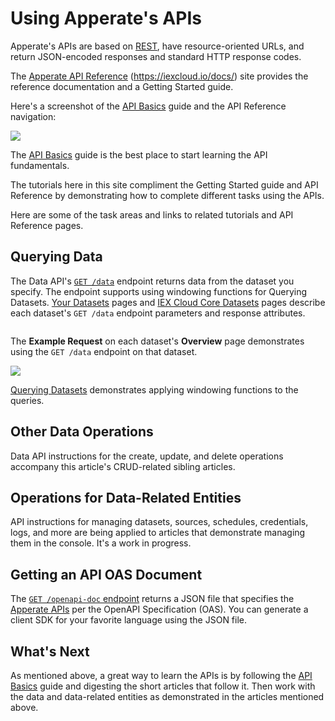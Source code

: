 # Using Apperate's APIs

Apperate's APIs are based on [REST](https://en.wikipedia.org/wiki/Representational_state_transfer), have resource-oriented URLs, and return JSON-encoded responses and standard HTTP response codes. 

The [Apperate API Reference](https://iexcloud.io/docs/) (<https://iexcloud.io/docs/>) site provides the reference documentation and a Getting Started guide. 

Here's a screenshot of the [API Basics](https://iexcloud.io/docs/api-basics) guide and the API Reference navigation:

![](./apperate-api-basics/api-reference-api-basics.png)

The [API Basics](https://iexcloud.io/docs/api-basics) guide is the best place to start learning the API fundamentals.

The tutorials here in this site compliment the Getting Started guide and API Reference by demonstrating how to complete different tasks using the APIs.

Here are some of the task areas and links to related tutorials and API Reference pages.

## Querying Data

The Data API's [`GET /data`](https://iexcloud.io/docs/apperate-apis/data/get-data) endpoint returns data from the dataset you specify. The endpoint supports using windowing functions for Querying Datasets. [Your Datasets](https://iexcloud.io/docs/datasets) pages and [IEX Cloud Core Datasets](https://iexcloud.io/docs/core) pages describe each dataset's `GET /data` endpoint parameters and response attributes.

``` {important} Apperate includes only historical time series Core Data at this time. We are in the process of migrating real-time legacy data, including stock quotes, into Apperate. In the meantime, please see the [Legacy API Reference](https://iexcloud.io/docs/api/) for the real-time legacy data.
```

The **Example Request** on each dataset's **Overview** page demonstrates using the `GET /data` endpoint on that dataset.

![](./apperate-api-basics/example_request.png)

[Querying Datasets](./querying-data/querying-datasets.md) demonstrates applying windowing functions to the queries.

## Other Data Operations

Data API instructions for the create, update, and delete operations accompany this article's CRUD-related sibling articles.

## Operations for Data-Related Entities

API instructions for managing datasets, sources, schedules, credentials, logs, and more are being applied to articles that demonstrate managing them in the console. It's a work in progress.

## Getting an API OAS Document

The [`GET /openapi-doc` endpoint](https://iexcloud.io/docs/apperate-apis/advanced/get-openapi-json) returns a JSON file that specifies the [Apperate APIs](https://iexcloud.io/docs/apperate-apis) per the OpenAPI Specification (OAS). You can generate a client SDK for your favorite language using the JSON file. 

## What's Next

As mentioned above, a great way to learn the APIs is by following the [API Basics](https://iexcloud.io/docs/api-basics) guide and digesting the short articles that follow it. Then work with the data and data-related entities as demonstrated in the articles mentioned above.